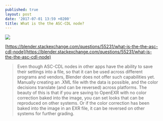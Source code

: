 ```yaml
---
published: true
layout: post
date: '2017-07-01 13:59 +0200'
title: What is the the ASC-CDL node?
---
```

![](https://i.stack.imgur.com/XyeZk.png)

[https://blender.stackexchange.com/questions/55231/what-is-the-the-asc-cdl-node](https://blender.stackexchange.com/questions/55231/what-is-the-the-asc-cdl-node)

> Even though ASC-CDL nodes in other apps have the ability to save their settings into a file, so that it can be used across different programs and vendors, Blender does not offer such capabilities yet. Manually creating an .XML file with the data is possible, and the color decisions translate (and can be reversed) across platforms. The beauty of this is that if you are saving to OpenEXR with no color correction baked into the image, you can set looks that can be reproduced on other systems. Or if the color correction has been baked into the image in an EXR file, it can be reversed on other systems for further grading.

